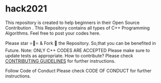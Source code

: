 # hack2021
This repository is created to help beginners in their Open Source Contribution .
This Repository contains all types of C++ Programming Algorithms. Feel free to post your codes here.

Please star ⭐🌟⭐ & Fork 🍴 the Repository. So,that you can be benefited in Future.
Note: ONLY C++ CODES ARE ACCEPTED
Please make sure to update tests as appropriate.
How to contribute?
Please check [CONTRIBUTING GUIDELINES](contributors.md) for further instructions.

Follow Code of Conduct
Please check CODE OF CONDUCT for further instructions.
